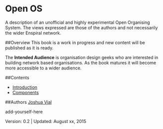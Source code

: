 # Open OS
A description of an unofficial and highly experimental Open Organising System. The views expressed are those of the authors and not necessarily the wider Enspiral network.

##Overview 
This book is a work in progress and new content will be published as it is ready.

The **Intended Audience** is organisation design geeks who are interested in building network based organisations. As the book matures it will become more accessible to a wider audience.

##Contents

* [Introduction](./introduction/README.md)
* [Components](./components/README.md)

##Authors
[Joshua Vial](http://joshuavial.com)

add-yourself-here

Version: 0.2 | Updated: August xx, 2015